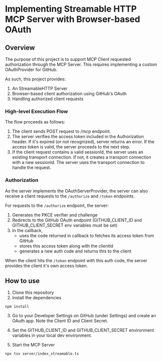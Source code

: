 # Implementing Streamable HTTP MCP Server with Browser-based OAuth

## Overview

The purpose of this project is to support MCP Client requested authorization through the MCP Server. This requires implementing a custom OAuthProvider for GitHub. 

As such, this project provides:
1. An StreamableHTTP Server 
2. Browser-based client authorization using GitHub's OAuth
3. Handling authorized client requests
  

### High-level Execution Flow

The flow proceeds as follows:
1. The client sends POST request to /mcp endpoint. 
2. The server verifies the access token included in the Authorization header. If it's expired (or not recognized), server returns an error. If the access token is valid, the server proceeds to the next step. 
3. If the client request contains a valid sessionId, the server uses an existing transport connection. If not, it creates a transport connection with a new sessionId. The server uses the transport connection to handle the request. 

### Authorization

As the server implements the OAuthServerProvider, the server can also receive a client requests to the `/authorize` and `/token` endpoints. 

For requests to the `/authorize` endpoint, the server:
1. Generates the PKCE verifier and challenge
2. Redirects to the GitHub OAuth endpoint (GITHUB_CLIENT_ID and GITHUB_CLIENT_SECRET env variables must be set)
3. In the callback, 
    - uses the code returned in callback to fetches its access token from GitHub 
    - stores this access token along with the clientId
    - generates a new auth code and returns this to the client

When the client hits the `/token` endpoint with this auth code, the server provides the client it's own access token. 

## How to use

1. Clone this repository
2. Install the dependencies

`npm install`

3. Go to your Developer Settings on GitHub (under Settings) and create an OAuth app. Note the Client ID and Client Secret.

4. Set the GITHUB_CLIENT_ID and GITHUB_CLIENT_SECRET environment variables in your local dev environment.

5. Start the MCP Server

`npx tsx server/index_streamable.ts`






